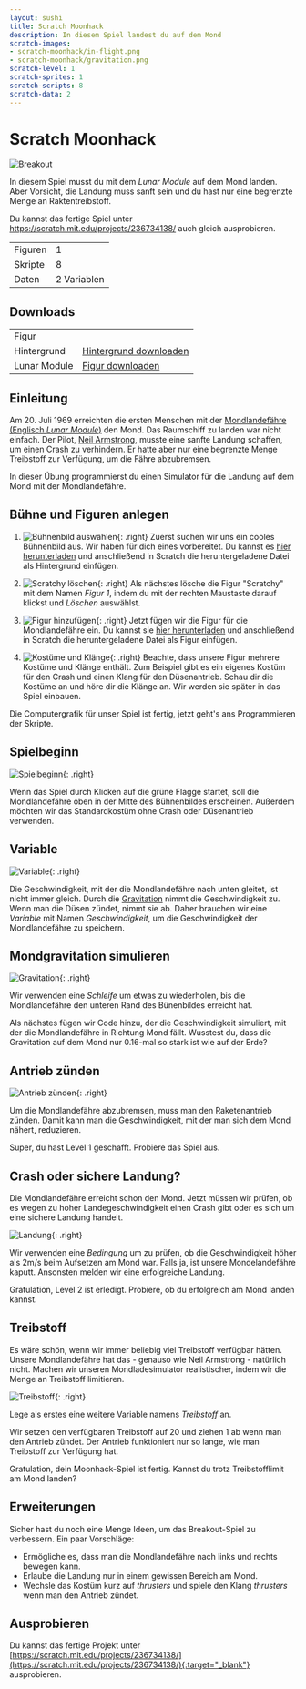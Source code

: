 ```yaml
---
layout: sushi
title: Scratch Moonhack
description: In diesem Spiel landest du auf dem Mond
scratch-images:
- scratch-moonhack/in-flight.png
- scratch-moonhack/gravitation.png
scratch-level: 1
scratch-sprites: 1
scratch-scripts: 8
scratch-data: 2
---
```


# Scratch Moonhack

<div class="row sushi-intro">
	<div class="col-sm-6"><img alt="Breakout" src="scratch-moonhack/in-flight.png" /></div>
	<div class="col-sm-6">
		<p>In diesem Spiel musst du mit dem <em>Lunar Module</em> auf dem Mond landen. Aber Vorsicht, die Landung muss sanft sein und du hast nur eine begrenzte Menge an Raktentreibstoff.</p>
		<p>Du kannst das fertige Spiel unter <a href="https://scratch.mit.edu/projects/236734138/" target="_blank">https://scratch.mit.edu/projects/236734138/</a> auch gleich ausprobieren.</p>
		<table class="table sushi-stats">
			<tbody>
				<tr>
					<td>Figuren</td>
					<td>1</td>
				</tr>
				<tr>
					<td>Skripte</td>
					<td>8</td>
				</tr>
				<tr>
					<td>Daten</td>
					<td>2 Variablen</td>
				</tr>
			</tbody>
		</table>
	</div>
</div>

## Downloads

<table class="table sushi-overview">
	<tr class="subtitle">
		<td>Figur</td>
		<td></td>
	</tr>
	<tr>
		<td>Hintergrund</td>
		<td><a href="scratch-moonhack/backdrop1.png">Hintergrund downloaden</a></td>
	</tr>
	<tr>
		<td>Lunar Module</td>
		<td><a href="scratch-moonhack/Lunar_Module.sprite2">Figur downloaden</a></td>
	</tr>
</table>

## Einleitung

Am 20. Juli 1969 erreichten die ersten Menschen mit der [Mondlandefähre (Englisch *Lunar Module*)](https://de.wikipedia.org/wiki/Mondlandef%C3%A4hre) den Mond. Das Raumschiff zu landen war nicht einfach. Der Pilot, [Neil Armstrong](https://de.wikipedia.org/wiki/Neil_Armstrong), musste eine sanfte Landung schaffen, um einen Crash zu verhindern. Er hatte aber nur eine begrenzte Menge Treibstoff zur Verfügung, um die Fähre abzubremsen.

In dieser Übung programmierst du einen Simulator für die Landung auf dem Mond mit der Mondlandefähre.

## Bühne und Figuren anlegen

1. ![Bühnenbild auswählen](scratch-moonhack/buehnenbild.png){: .right}
Zuerst suchen wir uns ein cooles Bühnenbild aus. Wir haben für dich eines vorbereitet. Du kannst es [hier herunterladen](scratch-moonhack/backdrop1.png) und anschließend in Scratch die heruntergeladene Datei als Hintergrund einfügen.

2. ![Scratchy löschen](scratch-moonhack/scratchy-loeschen.png){: .right}
Als nächstes lösche die Figur "Scratchy" mit dem Namen *Figur 1*, indem du mit der rechten Maustaste darauf klickst und *Löschen* auswählst.

3. ![Figur hinzufügen](scratch-moonhack/figur.png){: .right}
Jetzt fügen wir die Figur für die Mondlandefähre ein. Du kannst sie [hier herunterladen](scratch-moonhack/Lunar_Module.sprite2) und anschließend in Scratch die heruntergeladene Datei als Figur einfügen.

4. ![Kostüme und Klänge](scratch-moonhack/kostueme-klaenge.png){: .right}
Beachte, dass unsere Figur mehrere Kostüme und Klänge enthält. Zum Beispiel gibt es ein eigenes Kostüm für den Crash und einen Klang für den Düsenantrieb. Schau dir die Kostüme an und höre dir die Klänge an. Wir werden sie später in das Spiel einbauen.

Die Computergrafik für unser Spiel ist fertig, jetzt geht's ans Programmieren der Skripte.

## Spielbeginn

![Spielbeginn](scratch-moonhack/spielbeginn.png){: .right}

Wenn das Spiel durch Klicken auf die grüne Flagge startet, soll die Mondlandefähre oben in der Mitte des Bühnenbildes erscheinen. Außerdem möchten wir das Standardkostüm ohne Crash oder Düsenantrieb verwenden.

## Variable

![Variable](scratch-moonhack/variable.png){: .right}

Die Geschwindigkeit, mit der die Mondlandefähre nach unten gleitet, ist nicht immer gleich. Durch die [Gravitation](https://de.wikipedia.org/wiki/Gravitation) nimmt die Geschwindigkeit zu. Wenn man die Düsen zündet, nimmt sie ab. Daher brauchen wir eine *Variable* mit Namen *Geschwindigkeit*, um die Geschwindigkeit der Mondlandefähre zu speichern.

## Mondgravitation simulieren

![Gravitation](scratch-moonhack/gravitation.png){: .right}

Wir verwenden eine *Schleife* um etwas zu wiederholen, bis die Mondlandefähre den unteren Rand des Bünenbildes erreicht hat.<br/>

Als nächstes fügen wir Code hinzu, der die Geschwindigkeit simuliert, mit der die Mondlandefähre in Richtung Mond fällt. Wusstest du, dass die Gravitation auf dem Mond nur 0.16-mal so stark ist wie auf der Erde?

## Antrieb zünden

![Antrieb zünden](scratch-moonhack/antrieb-zuenden.png){: .right}

Um die Mondlandefähre abzubremsen, muss man den Raketenantrieb zünden. Damit kann man die Geschwindigkeit, mit der man sich dem Mond nähert, reduzieren.

Super, du hast Level 1 geschafft. Probiere das Spiel aus.

## Crash oder sichere Landung?

Die Mondlandefähre erreicht schon den Mond. Jetzt müssen wir prüfen, ob es wegen zu hoher Landegeschwindigkeit einen Crash gibt oder es sich um eine sichere Landung handelt.

![Landung](scratch-moonhack/landung.png){: .right}

Wir verwenden eine *Bedingung* um zu prüfen, ob die Geschwindigkeit höher als 2m/s beim Aufsetzen am Mond war. Falls ja, ist unsere Mondelandefähre kaputt. Ansonsten melden wir eine erfolgreiche Landung.

Gratulation, Level 2 ist erledigt. Probiere, ob du erfolgreich am Mond landen kannst.

## Treibstoff

Es wäre schön, wenn wir immer beliebig viel Treibstoff verfügbar hätten. Unsere Mondlandefähre hat das - genauso wie Neil Armstrong - natürlich nicht. Machen wir unseren Mondladesimulator realistischer, indem wir die Menge an Treibstoff limitieren.

![Treibstoff](scratch-moonhack/treibstoff.png){: .right}

Lege als erstes eine weitere Variable namens *Treibstoff* an.<br/>

Wir setzen den verfügbaren Treibstoff auf 20 und ziehen 1 ab wenn man den Antrieb zündet. Der Antrieb funktioniert nur so lange, wie man Treibstoff zur Verfügung hat.

Gratulation, dein Moonhack-Spiel ist fertig. Kannst du trotz Treibstofflimit am Mond landen?

## Erweiterungen

Sicher hast du noch eine Menge Ideen, um das Breakout-Spiel zu verbessern. Ein paar Vorschläge:

* Ermögliche es, dass man die Mondlandefähre nach links und rechts bewegen kann.
* Erlaube die Landung nur in einem gewissen Bereich am Mond.
* Wechsle das Kostüm kurz auf *thrusters* und spiele den Klang *thrusters* wenn man den Antrieb zündet.

## Ausprobieren

Du kannst das fertige Projekt unter [https://scratch.mit.edu/projects/236734138/](https://scratch.mit.edu/projects/236734138/){:target="_blank"} ausprobieren.
